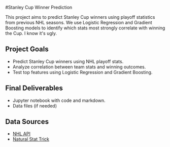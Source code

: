 #Stanley Cup Winner Prediction

This project aims to predict Stanley Cup winners using playoff statistics from previous NHL seasons. We use Logistic Regression and Gradient Boosting models to identify which stats most strongly correlate with winning the Cup.
I know it's ugly. 

## Project Goals
- Predict Stanley Cup winners using NHL playoff stats.
- Analyze correlation between team stats and winning outcomes.
- Test top features using Logistic Regression and Gradient Boosting.

## Final Deliverables
- Jupyter notebook with code and markdown.
- Data files (if needed)

## Data Sources

- [NHL API](https://gitlab.com/dword4/nhlapi)
- [Natural Stat Trick](https://www.naturalstattrick.com/)
